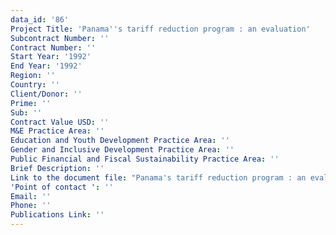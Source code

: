 ```yaml
---
data_id: '86'
Project Title: 'Panama''s tariff reduction program : an evaluation'
Subcontract Number: ''
Contract Number: ''
Start Year: '1992'
End Year: '1992'
Region: ''
Country: ''
Client/Donor: ''
Prime: ''
Sub: ''
Contract Value USD: ''
M&E Practice Area: ''
Education and Youth Development Practice Area: ''
Gender and Inclusive Development Practice Area: ''
Public Financial and Fiscal Sustainability Practice Area: ''
Brief Description: ''
Link to the document file: "Panama's tariff reduction program : an evaluation \r\n"
'Point of contact ': ''
Email: ''
Phone: ''
Publications Link: ''
---
```

